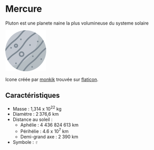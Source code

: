 # Mercure

Pluton est une planete naine la plus volumineuse du systeme solaire 

![Icone de mercure](mercure.png)

Icone créée par [monkik](https://www.flaticon.com/authors/monkik) trouvée sur [flaticon](https://www.flaticon.com/).

## Caractéristiques

- Masse : 1,314 x 10<sup>22</sup> kg
- Diamètre : 2 376,6 km
- Distance au soleil :
  - Aphélie : 4 436 824 613 km
  - Périhélie : 4.6 x 10<sup>7</sup> km
  - Demi-grand axe : 2 390 km
- Symbole : &#x2647;